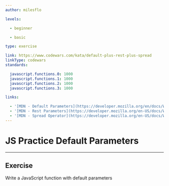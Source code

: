 ```yaml
---
author: milesflo

levels:

  - beginner

  - basic

type: exercise

link: https://www.codewars.com/kata/default-plus-rest-plus-spread
linkType: codewars
standards:

  javascript.functions.0: 1000
  javascript.functions.1: 1000
  javascript.functions.2: 1000
  javascript.functions.3: 1000

links:

  - '[MDN - Default Parameters](https://developer.mozilla.org/en/docs/Web/JavaScript/Reference/Functions/default_parameters)'
  - '[MDN - Rest Parameters](https://developer.mozilla.org/en-US/docs/Web/JavaScript/Reference/Functions/rest_parameters)'
  - '[MDN - Spread Operator](https://developer.mozilla.org/en-US/docs/Web/JavaScript/Reference/Operators/Spread_operator)'
---
```


# JS Practice Default Parameters

---
## Exercise

Write a JavaScript function with default parameters
